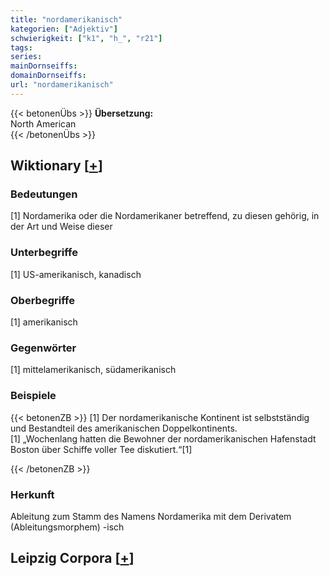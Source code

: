 ```yaml
---
title: "nordamerikanisch"
kategorien: ["Adjektiv"]
schwierigkeit: ["k1", "h_", "r21"]
tags:
series:
mainDornseiffs:
domainDornseiffs:
url: "nordamerikanisch"
---
```


{{< betonenÜbs >}}
**Übersetzung:**  
North American  
{{< /betonenÜbs >}}

## Wiktionary [[+](https://de.wiktionary.org/wiki/nordamerikanisch)]

### Bedeutungen
[1] Nordamerika oder die Nordamerikaner betreffend, zu diesen gehörig, in der Art und Weise dieser  

### Unterbegriffe
[1] US-amerikanisch, kanadisch  

### Oberbegriffe
[1] amerikanisch  

### Gegenwörter
[1] mittelamerikanisch, südamerikanisch  

### Beispiele
{{< betonenZB >}}
[1] Der nordamerikanische Kontinent ist selbstständig und Bestandteil des amerikanischen Doppelkontinents.  
[1] „Wochenlang hatten die Bewohner der nordamerikanischen Hafenstadt Boston über Schiffe voller Tee diskutiert.“[1]  

{{< /betonenZB >}}
### Herkunft
Ableitung zum Stamm des Namens Nordamerika mit dem Derivatem (Ableitungsmorphem) -isch  


## Leipzig Corpora [[+](https://corpora.uni-leipzig.de/en/res?word=nordamerikanisch&corpusId=deu_newscrawl-public_2018)]


